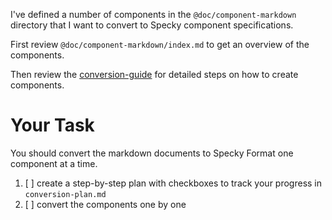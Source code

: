 I've defined a number of components in the `@doc/component-markdown` directory that I want to convert to Specky component specifications.

First review `@doc/component-markdown/index.md` to get an overview of the components.

Then review the [conversion-guide](./conversion-guide.md) for detailed steps on how to create components.

# Your Task

You should convert the markdown documents to Specky Format one component at a time.

1. [ ] create a step-by-step plan with checkboxes to track your progress in `conversion-plan.md`
2. [ ] convert the components one by one